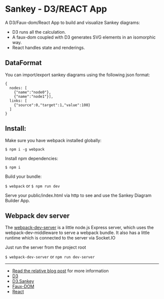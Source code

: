 Sankey - D3/REACT App 
===========================

A D3/Faux-dom/React App to build and visualize Sankey diagrams:

- D3 runs all the calculation.
- A faux-dom coupled with D3 generates SVG elements in an isomorphic way.
- React handles state and renderings.

## DataFormat

You can import/export sankey diagrams using the following json format:

```
{ 
  nodes: [
    {"name":"node0"},
    {"name":"node1"}], 
  links: [
    {"source":0,"target":1,"value":100}
  ]
}
```

## Install:

Make sure you have webpack installed globally:

`$ npm i -g webpack`

Install npm dependencies:

`$ npm i`

Build your bundle:

`$ webpack` or
`$ npm run dev`

Serve your public/index.html via http to see and use the Sankey Diagram Builder App. 

## Webpack dev server

The [webpack-dev-server](https://webpack.github.io/docs/webpack-dev-server.html) is a little node.js Express server, which uses the webpack-dev-middleware to serve a webpack bundle. It also has a little runtime which is connected to the server via Socket.IO

Just run the server from the project root

`$ webpack-dev-server` or
`npm run dev-server`

***

- [Read the relative blog post](http://nick.balestra.ch/2015/sankey-d3-faux-DOM-react) for more information
- [D3](https://github.com/mbostock/d3)
- [D3.Sankey](https://github.com/d3/d3-plugins/tree/master/sankey)
- [Faux-DOM](https://github.com/Olical/react-faux-dom)
- [React](https://github.com/facebook/react)
